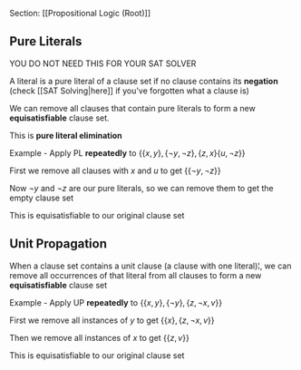 Section: [[Propositional Logic (Root)]]
## Pure Literals

YOU DO NOT NEED THIS FOR YOUR SAT SOLVER

A literal is a pure literal of a clause set if no clause contains its **negation** (check [[SAT Solving|here]] if you've forgotten what a clause is)

We can remove all clauses that contain pure literals to form a new **equisatisfiable** clause set.

This is **pure literal elimination**

Example - Apply PL **repeatedly** to $\{\{x,y\},\{\lnot y,\lnot z\},\{z,x\}\{u,\lnot z\}\}$

First we remove all clauses with $x$ and $u$ to get $\{\{\lnot y,\lnot z\}\}$ 

Now $\lnot y$ and $\lnot z$ are our pure literals, so we can remove them to get the empty clause set

This is equisatisfiable to our original clause set
## Unit Propagation

When a clause set contains a unit clause (a clause with one literal)¦, we can remove all occurrences of that literal from all clauses to form a new **equisatisfiable** clause set

Example - Apply UP **repeatedly** to $\{\{x,y\},\{\lnot y\},\{z,\lnot x,v\}\}$

First we remove all instances of $y$ to get $\{\{x\},\{z,\lnot x,v\}\}$ 

Then we remove all instances of $x$ to get $\{\{z,v\}\}$ 

This is equisatisfiable to our original clause set
